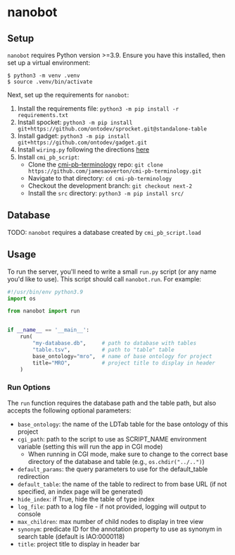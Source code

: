# nanobot

## Setup

`nanobot` requires Python version >=3.9. Ensure you have this installed, then set up a virtual environment:
```
$ python3 -m venv .venv
$ source .venv/bin/activate
```

Next, set up the requirements for `nanobot`:
1. Install the requirements file: `python3 -m pip install -r requirements.txt`
2. Install spocket: `python3 -m pip install git+https://github.com/ontodev/sprocket.git@standalone-table`
3. Install gadget: `python3 -m pip install git+https://github.com/ontodev/gadget.git`
4. Install `wiring.py` following the directions [here](https://github.com/ontodev/wiring.py)
5. Install `cmi_pb_script`:
	- Clone the [cmi-pb-terminology](https://github.com/jamesaoverton/cmi-pb-terminology/) repo: `git clone https://github.com/jamesaoverton/cmi-pb-terminology.git`
	- Navigate to that directory: `cd cmi-pb-terminology`
	- Checkout the development branch: `git checkout next-2`
	- Install the `src` directory: `python3 -m pip install src/`

## Database

TODO: `nanobot` requires a database created by `cmi_pb_script.load`

## Usage

To run the server, you'll need to write a small `run.py` script (or any name you'd like to use). This script should call `nanobot.run`. For example:
```python
#!/usr/bin/env python3.9
import os

from nanobot import run


if __name__ == '__main__':
    run(
        "my-database.db",     # path to database with tables
        "table.tsv",          # path to "table" table
        base_ontology="mro",  # name of base ontology for project
        title="MRO",          # project title to display in header
    )
```

### Run Options

The `run` function requires the database path and the table path, but also accepts the following optional parameters:
* `base_ontology`: the name of the LDTab table for the base ontology of this project
* `cgi_path`: path to the script to use as SCRIPT_NAME environment variable (setting this will run the app in CGI mode)
	* When running in CGI mode, make sure to change to the correct base directory of the database and table (e.g., `os.chdir("../..")`)
* `default_params`: the query parameters to use for the default_table redirection
* `default_table`: the name of the table to redirect to from base URL (if not specified, an index page will be generated)
* `hide_index`: if True, hide the table of type index
* `log_file`: path to a log file - if not provided, logging will output to console
* `max_children`: max number of child nodes to display in tree view
* `synonym`: predicate ID for the annotation property to use as synonym in search table (default is IAO:0000118)
* `title`: project title to display in header bar
